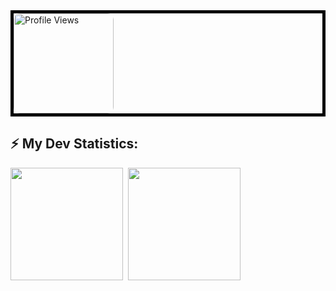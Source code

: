 <div style="border: 5px solid black;">
    <img src="https://komarev.com/ghpvc/?username=KirenaWebDev999&abbreviated=true&style=for-the-badge&color=fe428e" alt="Profile Views" style="border-radius: 10px; width: 160px; height: auto; pointer-events: none;"/>
</div>

## :zap: My Dev Statistics:
<p>
<img height="180em" src="https://github-readme-stats.vercel.app/api?username=KirenaWebDev999&show_icons=true&theme=radical&border_radius=10" style="pointer-events: none;"/>&nbsp;
<img height="180em" src="https://github-readme-stats.vercel.app/api/top-langs/?username=KirenaWebDev999&exclude_repo=KNN-Image-Classification&show_icons=true&border_radius=10&layout=compact&langs_count=8&theme=radical" style="pointer-events: none;"/>
</p>
